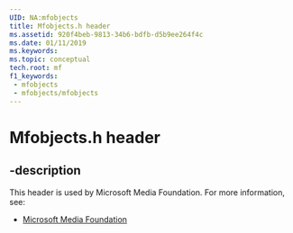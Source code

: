 ```yaml
---
UID: NA:mfobjects
title: Mfobjects.h header
ms.assetid: 920f4beb-9813-34b6-bdfb-d5b9ee264f4c
ms.date: 01/11/2019
ms.keywords: 
ms.topic: conceptual
tech.root: mf
f1_keywords:
 - mfobjects
 - mfobjects/mfobjects
---
```


# Mfobjects.h header


## -description

This header is used by Microsoft Media Foundation. For more information, see:

- [Microsoft Media Foundation](../_mf/index.md)

